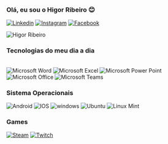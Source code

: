 
### Olá, eu sou o Higor Ribeiro 😊

[![Linkedin](https://img.shields.io/badge/LinkedIn-0077B5?style=for-the-badge&logo=linkedin&logoColor=white)](https://www.linkedin.com/in/higor-ribeiro-252438226/)
[![Instagram](https://img.shields.io/badge/Instagram-E4405F?style=for-the-badge&logo=instagram&logoColor=white)](https://www.instagram.com/_ribeirohigor/)
[![Facebook](https://img.shields.io/badge/Facebook-1877F2?style=for-the-badge&logo=facebook&logoColor=white)](https://www.facebook.com/higor.silvaribeiro.5/)

![Higor Ribeiro](https://github-readme-stats.vercel.app/api?username=ribeirohigor&show_icons=true&theme=tokyonight)

### Tecnologias do meu dia a dia 

<div style="display: inline_bloc"><br/>
<img aling="center" alt="Microsoft Word" src="https://img.shields.io/badge/Microsoft_Word-2B579A?style=for-the-badge&logo=microsoft-word&logoColor=white">
<img aling="center" alt="Microsoft Excel" src="https://img.shields.io/badge/Microsoft_Excel-217346?style=for-the-badge&logo=microsoft-excel&logoColor=white">
<img aling="center" alt="Microsoft Power Point" src="https://img.shields.io/badge/Microsoft_PowerPoint-B7472A?style=for-the-badge&logo=microsoft-powerpoint&logoColor=white">
<img aling="center" alt="Microsoft Office" src="https://img.shields.io/badge/Microsoft_Office-D83B01?style=for-the-badge&logo=microsoft-office&logoColor=white">
<img aling="center" alt="Microsoft Teams" src="https://img.shields.io/badge/Microsoft_Teams-6264A7?style=for-the-badge&logo=microsoft-teams&logoColor=white">

### Sistema Operacionais 

<img aling="center" alt="Android" src="https://img.shields.io/badge/Android-3DDC84?style=for-the-badge&logo=android&logoColor=white">
<img aling="center" alt="IOS" src="https://img.shields.io/badge/iOS-000000?style=for-the-badge&logo=ios&logoColor=white">
<img aling="center" alt="windows" src="https://img.shields.io/badge/Windows-0078D6?style=for-the-badge&logo=windows&logoColor=white">
<img aling="center" alt="Ubuntu" src="https://img.shields.io/badge/Ubuntu-E95420?style=for-the-badge&logo=ubuntu&logoColor=white">
<img aling="center" alt="Linux Mint" src="https://img.shields.io/badge/Linux_Mint-87CF3E?style=for-the-badge&logo=linux-mint&logoColor=white">

### Games 

[![Steam](https://img.shields.io/badge/Steam-000000?style=for-the-badge&logo=steam&logoColor=white)](https://steamcommunity.com/id/higaosr/)
[![Twitch](https://img.shields.io/badge/Twitch-9146FF?style=for-the-badge&logo=twitch&logoColor=white)](https://www.twitch.tv/higaofps_)
